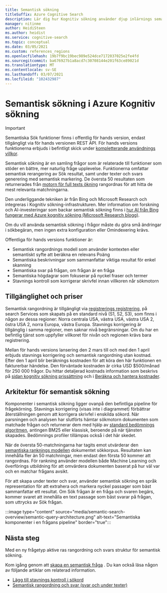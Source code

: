 ```yaml
---
title: Semantisk sökning
titleSuffix: Azure Cognitive Search
description: Lär dig hur Kognitiv sökning använder djup inlärnings semantiska Sök modeller från Bing för att göra Sök resultaten mer intuitiva.
manager: nitinme
author: HeidiSteen
ms.author: heidist
ms.service: cognitive-search
ms.topic: conceptual
ms.date: 03/05/2021
ms.custom: references_regions
ms.openlocfilehash: 19b7f9bc19bec989e524dce7172037025e2fe4fd
ms.sourcegitcommit: ba676927b1a8acd7c30708144e201f63ce89021d
ms.translationtype: MT
ms.contentlocale: sv-SE
ms.lasthandoff: 03/07/2021
ms.locfileid: "102432987"
---
```

# <a name="semantic-search-in-azure-cognitive-search"></a>Semantisk sökning i Azure Kognitiv sökning

> [!IMPORTANT]
> Semantiska Sök funktioner finns i offentlig för hands version, endast tillgängligt via för hands versionen REST API. För hands versions funktionerna erbjuds i befintligt skick under [kompletterande användnings villkor](https://azure.microsoft.com/support/legal/preview-supplemental-terms/).

Semantisk sökning är en samling frågor som är relaterade till funktioner som stöder en bättre, mer naturlig fråge upplevelse. Funktionerna omfattar semantisk rerangering av Sök resultat, samt under texter och svars generering med semantisk markering. De översta 50 resultaten som returnerades från [motorn för full texts ökning](search-lucene-query-architecture.md) rangordnas för att hitta de mest relevanta matchningarna.

Den underliggande tekniken är från Bing och Microsoft Research och integreras i Kognitiv sökning-infrastrukturen. Mer information om forskning och AI-investeringar som backar semantisk sökning finns i [hur AI från Bing fungerar med Azure kognitiv sökning (Microsoft Research blogg)](https://www.microsoft.com/research/blog/the-science-behind-semantic-search-how-ai-from-bing-is-powering-azure-cognitive-search/).

Om du vill använda semantisk sökning i frågor måste du göra små ändringar i sökbegäran, men ingen extra konfiguration eller Omindexering krävs.

Offentliga för hands versions funktioner är:

+ Semantisk rangordnings modell som använder kontexten eller semantiskt syfte att beräkna en relevans Poäng
+ Semantiska beskrivningar som sammanfattar viktiga resultat för enkel skanning
+ Semantiska svar på frågan, om frågan är en fråga
+ Semantiska högdagrar som fokuserar på nyckel fraser och termer
+ Stavnings kontroll som korrigerar skrivfel innan villkoren når sökmotorn

## <a name="availability-and-pricing"></a>Tillgänglighet och priser

Semantisk rangordning är tillgängligt via [registrerings registrering](https://aka.ms/SemanticSearchPreviewSignup), på search Services som skapats på en standard nivå (S1, S2, S3), som finns i någon av dessa regioner: Norra centrala USA, västra USA, västra USA 2, östra USA 2, norra Europa, västra Europa. Stavnings korrigering är tillgänglig i samma regioner, men saknar nivå begränsningar. Om du har en befintlig tjänst som uppfyller villkoret för nivån och regionen krävs bara registrering.

Mellan för hands versions lansering den 2 mars till och med den 1 april erbjuds stavnings korrigering och semantisk rangordning utan kostnad. Efter den 1 april blir beräknings kostnaden för att köra den här funktionen en fakturerbar händelse. Den förväntade kostnaden är cirka USD $500/månad för 250 000 frågor. Du hittar detaljerad kostnads information som beskrivs på [sidan kognitiv sökning prissättning](https://azure.microsoft.com/pricing/details/search/) och i [Beräkna och hantera kostnader](search-sku-manage-costs.md).

## <a name="semantic-search-architecture"></a>Arkitektur för semantisk sökning

Komponenter i semantisk sökning ligger ovanpå den befintliga pipeline för frågekörning. Stavnings korrigering (visas inte i diagrammet) förbättrar återställningen genom att korrigera skrivfel i enskilda sökord. När parsningen och analysen har slutförts hämtar sökmotorn dokumenten som matchade frågan och returnerar dem med hjälp av [standard bedömnings algoritmen](index-similarity-and-scoring.md#similarity-ranking-algorithms), antingen BM25 eller klassisk, beroende på när tjänsten skapades. Bedömnings profiler tillämpas också i det här skedet.

När de översta 50-matchningarna har tagits emot utvärderar den [semantiska ranknings modellen](semantic-how-to-query-response.md) dokumentet sökkorpus. Resultaten kan innehålla fler än 50 matchningar, men endast den första 50 kommer att rangordnas. För rankning använder modellen både Machine Learning och överförings utbildning för att omvärdera dokumenten baserat på hur väl var och en matchar frågans avsikt.

För att skapa under texter och svar, använder semantisk sökning en språk representation för att extrahera och markera nyckel passager som bäst sammanfattar ett resultat. Om Sök frågan är en fråga och svaren begärs, kommer svaret att innehålla en text passage som bäst svarar på frågan, som uttrycks av Sök frågan.

:::image type="content" source="media/semantic-search-overview/semantic-query-architecture.png" alt-text="Semantiska komponenter i en frågans pipeline" border="true":::

## <a name="next-steps"></a>Nästa steg

Med en ny frågetyp aktive ras rangordning och svars struktur för semantisk sökning.

Kom igång genom att [skapa en semantisk fråga](semantic-how-to-query-request.md) . Du kan också läsa någon av följande artiklar om relaterad information.

+ [Lägg till stavnings kontroll i sökord](speller-how-to-add.md)
+ [Semantisk rangordning och svar (svar och under texter)](semantic-how-to-query-response.md)